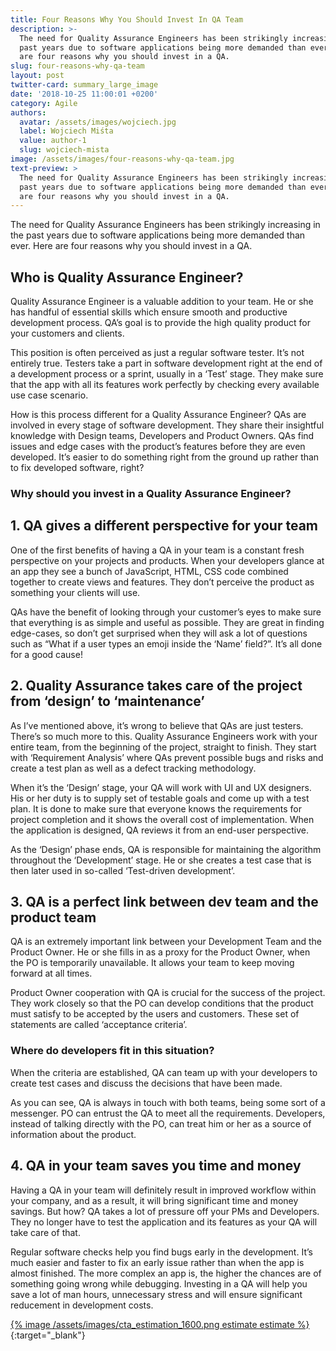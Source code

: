 ```yaml
---
title: Four Reasons Why You Should Invest In QA Team
description: >-
  The need for Quality Assurance Engineers has been strikingly increasing in the
  past years due to software applications being more demanded than ever. Here
  are four reasons why you should invest in a QA.
slug: four-reasons-why-qa-team
layout: post
twitter-card: summary_large_image
date: '2018-10-25 11:00:01 +0200'
category: Agile
authors:
  avatar: /assets/images/wojciech.jpg
  label: Wojciech Miśta
  value: author-1
  slug: wojciech-mista
image: /assets/images/four-reasons-why-qa-team.jpg
text-preview: >
  The need for Quality Assurance Engineers has been strikingly increasing in the
  past years due to software applications being more demanded than ever. Here
  are four reasons why you should invest in a QA.
---
```

The need for Quality Assurance Engineers has been strikingly increasing in the past years due to software applications being more demanded than ever. Here are four reasons why you should invest in a QA.

## Who is Quality Assurance Engineer?

Quality Assurance Engineer is a valuable addition to your team. He or she has handful of essential skills which ensure smooth and productive development process. QA’s goal is to provide the high quality product for your customers and clients.

This position is often perceived as just a regular software tester. It’s not entirely true. Testers take a part in software development right at the end of a development process or a sprint, usually in a ‘Test’ stage. They make sure that the app with all its features work perfectly by checking every available use case scenario.

How is this process different for a Quality Assurance Engineer? QAs are involved in every stage of software development. They share their insightful knowledge with Design teams, Developers and Product Owners. QAs find issues and edge cases with the product’s features before they are even developed. It’s easier to do something right from the ground up rather than to fix developed software, right?

### Why should you invest in a Quality Assurance Engineer?

## 1. QA gives a different perspective for your team

One of the first benefits of having a QA in your team is a constant fresh perspective on your projects and products. When your developers glance at an app they see a bunch of JavaScript, HTML, CSS code combined together to create views and features. They don’t perceive the product as something your clients will use.

QAs have the benefit of looking through your customer’s eyes to make sure that everything is as simple and useful as possible. They are great in finding edge-cases, so don’t get surprised when they will ask a lot of questions such as “What if a user types an emoji inside the ‘Name’ field?”. It’s all done for a good cause!

## 2. Quality Assurance takes care of the project from ‘design’ to ‘maintenance’

As I’ve mentioned above, it’s wrong to believe that QAs are just testers. There’s so much more to this. Quality Assurance Engineers work with your entire team, from the beginning of the project, straight to finish. They start with ‘Requirement Analysis’ where QAs prevent possible bugs and risks and create a test plan as well as a defect tracking methodology.

When it’s the ‘Design’ stage, your QA will work with UI and UX designers. His or her duty is to supply set of testable goals and come up with a test plan. It is done to make sure that everyone knows the requirements for project completion and it shows the overall cost of implementation. When the application is designed, QA reviews it from an end-user perspective.

As the ‘Design’ phase ends, QA is responsible for maintaining the algorithm throughout the ‘Development’ stage. He or she creates a test case that is then later used in so-called ‘Test-driven development’.

## 3. QA is a perfect link between dev team and the product team

QA is an extremely important link between your Development Team and the Product Owner. He or she fills in as a proxy for the Product Owner, when the PO is temporarily unavailable. It allows your team to keep moving forward at all times.

Product Owner cooperation with QA is crucial for the success of the project. They work closely so that the PO can develop conditions that the product must satisfy to be accepted by the users and customers. These set of statements are called ‘acceptance criteria’.

### Where do developers fit in this situation?

When the criteria are established, QA can team up with your developers to create test cases and discuss the decisions that have been made.

As you can see, QA is always in touch with both teams, being some sort of a messenger. PO can entrust the QA to meet all the requirements. Developers, instead of talking directly with the PO, can treat him or her as a source of information about the product.


## 4. QA in your team saves you time and money


Having a QA in your team will definitely result in improved workflow within your company, and as a result, it will bring significant time and money savings. But how? QA takes a lot of pressure off your PMs and Developers. They no longer have to test the application and its features as your QA will take care of that.

Regular software checks help you find bugs early in the development. It’s much easier and faster to fix an early issue rather than when the app is almost finished. The more complex an app is, the higher the chances are of something going wrong while debugging. Investing in a QA will help you save a lot of man hours, unnecessary stress and will ensure significant reducement in development costs.

[{% image /assets/images/cta_estimation_1600.png estimate estimate %}](https://naturaily.com/get-an-estimate){:target="_blank"}
